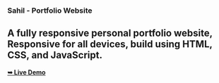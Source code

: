  ### Sahil - Portfolio Website

 ## A fully responsive personal portfolio website, <br />Responsive for all devices, build using HTML, CSS, and JavaScript.

  <a href="https://sahil-portfolio.github.io/sahil-portfolio/"><strong>➥ Live Demo</strong></a>


